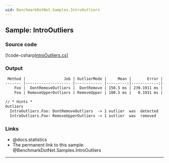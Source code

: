 ```yaml
---
uid: BenchmarkDotNet.Samples.IntroOutliers
---
```


## Sample: IntroOutliers

### Source code

[!code-csharp[IntroOutliers.cs](../../../samples/BenchmarkDotNet.Samples/IntroOutliers.cs)]

### Output

```markdown
 Method |                 Job | OutlierMode |     Mean |       Error |      StdDev |
------- |-------------------- |------------ |---------:|------------:|------------:|
    Foo |  DontRemoveOutliers |  DontRemove | 150.5 ms | 239.1911 ms | 158.2101 ms |
    Foo | RemoveUpperOutliers | RemoveUpper | 100.5 ms |   0.1931 ms |   0.1149 ms |

// * Hints *
Outliers
  IntroOutliers.Foo: DontRemoveOutliers  -> 1 outlier  was  detected
  IntroOutliers.Foo: RemoveUpperOutliers -> 1 outlier  was  removed
```

### Links

* @docs.statistics
* The permanent link to this sample: @BenchmarkDotNet.Samples.IntroOutliers

---